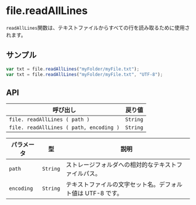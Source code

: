# file.readAllLines

`readAllLines`関数は、テキストファイルからすべての行を読み取るために使用されます。

## サンプル

```javascript
var txt = file.readAllLines("myFolder/myFile.txt");
var txt = file.readAllLines("myFolder/myFile.txt", "UTF-8");
```

## API

| 呼び出し | 戻り値 |
|---|---|
| `file. readAllLines ( path )` | `String` |
| `file. readAllLines ( path, encoding )` | `String` |

| パラメータ | 型 | 説明 |
|---|---|---|
| `path` | `String` | ストレージフォルダへの相対的なテキストファイルパス。 |
| `encoding` | `String` | テキストファイルの文字セット名。デフォルト値は UTF-8 です。 |